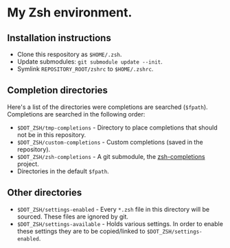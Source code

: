 # My Zsh environment.

## Installation instructions

* Clone this respository as `$HOME/.zsh`.
* Update submodules: `git submodule update --init`.
* Symlink `REPOSITORY_ROOT/zshrc` to `$HOME/.zshrc`.

## Completion directories
Here's a list of the directories were completions are searched
(`$fpath`). Completions are searched in the following order:

* `$DOT_ZSH/tmp-completions` - Directory to place completions that
  should not be in this repository.
* `$DOT_ZSH/custom-completions` - Custom completions (saved in the
  repository).
* `$DOT_ZSH/zsh-completions` - A git submodule, the
  [zsh-completions][] project.
* Directories in the default `$fpath`.

## Other directories

* `$DOT_ZSH/settings-enabled` - Every `*.zsh` file in this directory will be
  sourced. These files are ignored by git.
* `$DOT_ZSH/settings-available` - Holds various settings. In order to
  enable these settings they are to be copied/linked to
  `$DOT_ZSH/settings-enabled`.

[zsh-completions]: http://github.com/zsh-users/zsh-completions
